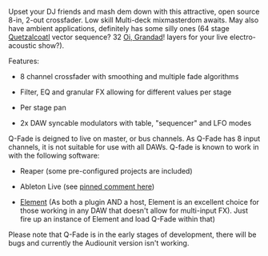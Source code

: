 
Upset your DJ friends and mash dem down with this attractive, open source 8-in, 2-out crossfader. Low skill Multi-deck mixmasterdom awaits. May also have ambient applications, definitely has some silly ones (64 stage  [Quetzalcoatl](https://modularsamples.gumroad.com/l/lybce?_gl=1*2mswod*_ga*MTM4MzAxOTkwNC4xNzE5MjU0ODQx*_ga_6LJN6D94N6*MTcxOTI5MzI2My4yLjEuMTcxOTI5OTg5Ni4wLjAuMA..)  vector sequence? 32  [Oi, Grandad](https://modularsamples.gumroad.com/l/gyckl?_gl=1*wljk4g*_ga*MTM4MzAxOTkwNC4xNzE5MjU0ODQx*_ga_6LJN6D94N6*MTcxOTI5MzI2My4yLjEuMTcxOTMwMDQ2NC4wLjAuMA..)! layers for your live electro-acoustic show?).

Features:

-   8 channel crossfader with smoothing and multiple fade algorithms
    
-   Filter, EQ and granular FX allowing for different values per stage
    
-   Per stage pan
    
-   2x DAW syncable modulators with table, "sequencer" and LFO modes
    

Q-Fade is deigned to live on master, or bus channels. As Q-Fade has 8 input channels, it is not suitable for use with all DAWs. Q-fade is known to work in with the following software:

-   Reaper (some pre-configured projects are included)
    
-   Ableton Live (see  [pinned comment here](https://www.youtube.com/watch?v=WfF4OX3LMqo))
    
-   [Element](https://kushview.net/element/)  (As both a plugin AND a host, Element is an excellent choice for those working in any DAW that doesn't allow for multi-input FX). Just fire up an instance of Element and load Q-Fade within that)
    

Please note that Q-Fade is in the early stages of development, there will be bugs and currently the Audiounit version isn't working.
